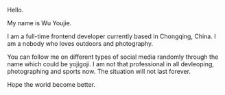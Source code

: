 

Hello.

My name is Wu Youjie.

I am a full-time frontend developer currently based in Chongqing, China. I am a nobody who loves outdoors and photography. 

You can follow me on different types of social media randomly through the name which could be yojigoji. I am not that professional in all devleoping, photographing and sports now. The situation will not last forever. 

Hope the world become better.
